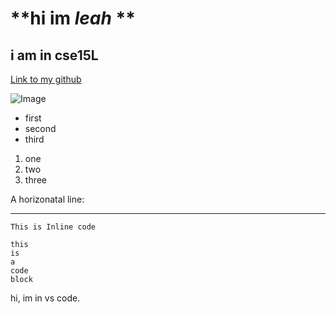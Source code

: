 #   **hi im *leah*  **
## i am in cse15L

[Link to my github](https://github.com/leahkuruvila)

![Image](https://www.marvelousdogs.com/wp-content/uploads/2021/07/English-Cream-Golden-Retriever-puppy.jpg)


* first
* second
* third

1. one
2. two 
3. three

A horizonatal line:

---

`This is Inline code`

```
this
is
a
code
block
```

hi, im in vs code.